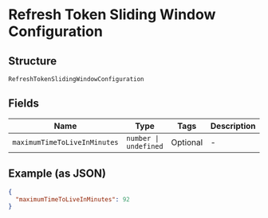 
# Refresh Token Sliding Window Configuration

## Structure

`RefreshTokenSlidingWindowConfiguration`

## Fields

| Name | Type | Tags | Description |
|  --- | --- | --- | --- |
| `maximumTimeToLiveInMinutes` | `number \| undefined` | Optional | - |

## Example (as JSON)

```json
{
  "maximumTimeToLiveInMinutes": 92
}
```

